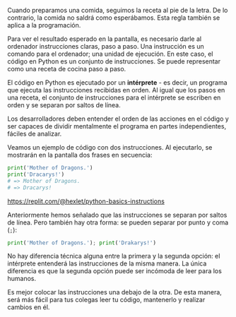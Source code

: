 Cuando preparamos una comida, seguimos la receta al pie de la letra. De lo contrario, la comida no saldrá como esperábamos. Esta regla también se aplica a la programación.

Para ver el resultado esperado en la pantalla, es necesario darle al ordenador instrucciones claras, paso a paso. Una instrucción es un comando para el ordenador; una unidad de ejecución. En este caso, el código en Python es un conjunto de instrucciones. Se puede representar como una receta de cocina paso a paso.

El código en Python es ejecutado por un **intérprete** - es decir, un programa que ejecuta las instrucciones recibidas en orden. Al igual que los pasos en una receta, el conjunto de instrucciones para el intérprete se escriben en orden y se separan por saltos de línea.

Los desarrolladores deben entender el orden de las acciones en el código y ser capaces de dividir mentalmente el programa en partes independientes, fáciles de analizar.

Veamos un ejemplo de código con dos instrucciones. Al ejecutarlo, se mostrarán en la pantalla dos frases en secuencia:

```python
print('Mother of Dragons.')
print('Dracarys!')
# => Mother of Dragons.
# => Dracarys!
```

https://replit.com/@hexlet/python-basics-instructions

Anteriormente hemos señalado que las instrucciones se separan por saltos de línea. Pero también hay otra forma: se pueden separar por punto y coma (`;`):

```python
print('Mother of Dragons.'); print('Drakarys!')
```

No hay diferencia técnica alguna entre la primera y la segunda opción: el intérprete entenderá las instrucciones de la misma manera. La única diferencia es que la segunda opción puede ser incómoda de leer para los humanos.

Es mejor colocar las instrucciones una debajo de la otra. De esta manera, será más fácil para tus colegas leer tu código, mantenerlo y realizar cambios en él.
